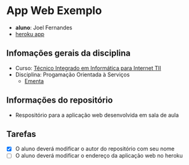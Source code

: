 
# App Web Exemplo

- **aluno**: Joel Fernandes
- [heroku app](https://herokuapp.com/)

## Infomações gerais da disciplina

- Curso: [Técnico Integrado em Informática para Internet TII](http://diatinf.ifrn.edu.br/doku.php?id=cursos:tecnicos:ii:start)
- Disciplina: Progamação Orientada à Serviços
  - [Ementa](http://diatinf.ifrn.edu.br/lib/exe/fetch.php?media=cursos:tecnicos:ii:info4_-_programacao_orientada_a_servicos.pdf)

## Informações do repositório

- Respositório para a aplicação web desenvolvida em sala de aula

## Tarefas
- [X] O aluno deverá modificar o autor do repositório com seu nome
- [ ] O aluno deverá modificar o endereço da aplicação web no heroku
